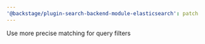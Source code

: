 ```yaml
---
'@backstage/plugin-search-backend-module-elasticsearch': patch
---
```


Use more precise matching for query filters

